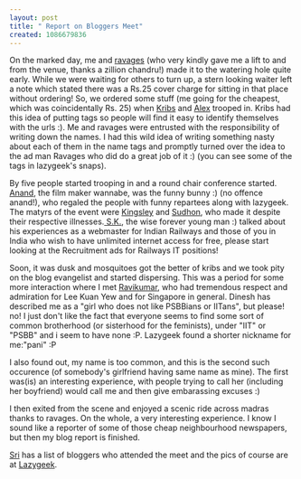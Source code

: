 ```yaml
--- 
layout: post
title: " Report on Bloggers Meet"
created: 1086679836
---
```

On the marked day, me and <a href="http://www.selectiveamnesia.org">ravages</a> (who very kindly gave me a lift to and from the venue, thanks a zillion chandru!) made it to the watering hole quite early. While we were waiting for others to turn up, a stern looking waiter left a note which stated there was a Rs.25 cover charge for sitting in that place without ordering! So, we ordered some stuff (me going for the  cheapest, which was coincidentally Rs. 25) when <a href="http://www.kiruba.com">Kribs</a> and <a href="http://benvsben.blogdrive.com/">Alex</a> trooped in. Kribs had this idea of putting tags so people will find it easy to identify themselves with the urls :). Me and ravages were entrusted with the responsibility of writing down the names. I had this wild idea of writing something nasty about each of them in the name tags and promptly turned over the idea to the ad man Ravages who did do a great job of it :) (you can see some of the tags in lazygeek's snaps). 

By five people started trooping in and a round chair conference started. <a href="http://www.mdeii.blogspot.com">Anand</a>, the film maker wannabe, was the funny bunny :) (no offence anand!), who regaled the people with funny repartees along with lazygeek. The matyrs of the event were <a href="http://www.kingsley2.com">Kingsley</a> and <a href="http://sudhon.blogspot.com">Sudhon</a>, who made it despite their respective illnesses.<a href="http://www.cyberbrahma.com/rants/"> S.K.</a>, the wise forever young man :) talked about his experiences as a webmaster for Indian Railways and those of you in India who wish to have unlimited internet access for free, please start looking at the Recruitment ads for Railways IT positions!

Soon, it was dusk and mosquitoes got the better of kribs and we took pity on the blog evangelist and started dispersing. This was a period for some more interaction where I met <a href="http://ravikumar.blogdrive.com">Ravikumar</a>, who had tremendous respect and admiration for Lee Kuan Yew and for Singapore in general. Dinesh has described me as a "girl who does not like PSBBians or IITans", but please! no! I just don't like the fact that everyone seems to find some sort of common brotherhood (or sisterhood for the feminists), under "IIT" or "PSBB" and i seem to have none :P. Lazygeek found a shorter nickname for me:"pani" :P

I also found out, my name is too common, and this is the second such occurence (of somebody's girlfriend having same name as mine). The first was(is) an interesting experience, with people trying to call her (including her boyfriend) would call me and then  give embarassing excuses :)

I then exited from the scene and enjoyed a scenic ride across madras thanks to ravages. On the whole, a very interesting experience. I know I sound like a reporter of some of those cheap neighbourhood newspapers, but then my blog report is finished. 

<a href="http://arsenalsri.rediffblogs.com/">Sri</a> has a list of bloggers who attended the meet</a> and the pics of course are at <a href="http://www.lazygeek.net">Lazygeek</a>.
